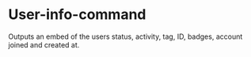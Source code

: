 # User-info-command
Outputs an embed of the users status, activity, tag, ID, badges, account joined and created at.
